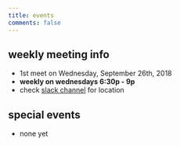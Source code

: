 ```yaml
---
title: events
comments: false
---
```


## weekly meeting info
+ 1st meet on Wednesday, September 26th, 2018
+ **weekly on wednesdays 6:30p - 9p**
+ check [slack channel](https://join.slack.com/t/citysecnyc/shared_invite/enQtMzk1NTcyMDQxODkwLTY1NmE2MDZkZjJhZWIxNGNmNWVjMjUwNDc3M2I3YmRiYmQ0NDBlMjk0Zjc4MzNhY2JiYjUzMWNmYTE0MjkyYzI) for location

## special events
+ none yet
